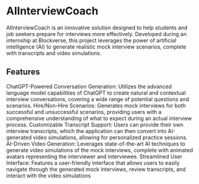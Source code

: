 # AIInterviewCoach
AIInterviewCoach is an innovative solution designed to help students and job seekers prepare for interviews more effectively. Developed during an internship at Blockverse, this project leverages the power of artificial intelligence (AI) to generate realistic mock interview scenarios, complete with transcripts and video simulations.

## Features

ChatGPT-Powered Conversation Generation: Utilizes the advanced language model capabilities of ChatGPT to create natural and contextual interview conversations, covering a wide range of potential questions and scenarios.
Hire/Non-Hire Scenarios: Generates mock interviews for both successful and unsuccessful scenarios, providing users with a comprehensive understanding of what to expect during an actual interview process.
Customizable Transcript Support: Users can provide their own interview transcripts, which the application can then convert into AI-generated video simulations, allowing for personalized practice sessions.
AI-Driven Video Generation: Leverages state-of-the-art AI techniques to generate video simulations of the mock interviews, complete with animated avatars representing the interviewer and interviewee.
Streamlined User Interface: Features a user-friendly interface that allows users to easily navigate through the generated mock interviews, review transcripts, and interact with the video simulations
